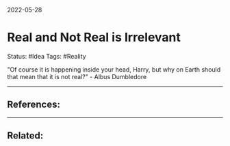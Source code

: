2022-05-28
# Real and Not Real is Irrelevant
Status: #Idea
Tags: #Reality

"Of course it is happening inside your head, Harry, but why on Earth should that mean that it is not real?" - Albus Dumbledore





---
## References:

---
## Related:
